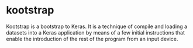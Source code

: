 # kootstrap
Kootstrap is a bootstrap to Keras. It is a technique of compile and loading a datasets into a Keras application by means of a few initial instructions that enable the introduction of the rest of the program from an input device.
